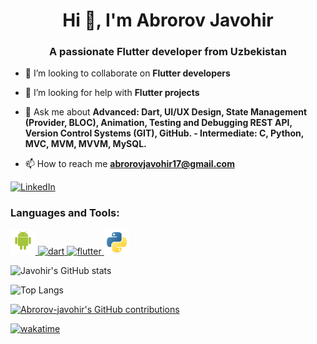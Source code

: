 <h1 align="center">Hi 👋, I'm Abrorov Javohir</h1>
<h3 align="center">A passionate Flutter developer from Uzbekistan</h3>

- 👯 I’m looking to collaborate on **Flutter developers**

- 🤝 I’m looking for help with **Flutter projects**

- 💬 Ask me about **Advanced: Dart, UI/UX Design, State Management (Provider, BLOC), Animation, Testing and Debugging REST API, Version Control Systems (GIT), GitHub. - Intermediate: C, Python, MVC, MVM, MVVM, MySQL.**

- 📫 How to reach me **abrorovjavohir17@gmail.com**

[![LinkedIn](https://img.shields.io/badge/LinkedIn-0077B5?style=for-the-badge&logo=linkedin&logoColor=white)](https://www.linkedin.com/in/javohir-abrorov-253a112b7/)



<h3 align="left">Languages and Tools:</h3>
<p align="left"> <a href="https://developer.android.com" target="_blank" rel="noreferrer"> <img src="https://raw.githubusercontent.com/devicons/devicon/master/icons/android/android-original-wordmark.svg" alt="android" width="40" height="40"/> </a> <a href="https://dart.dev" target="_blank" rel="noreferrer"> <img src="https://www.vectorlogo.zone/logos/dartlang/dartlang-icon.svg" alt="dart" width="40" height="40"/> </a> <a href="https://flutter.dev" target="_blank" rel="noreferrer"> <img src="https://www.vectorlogo.zone/logos/flutterio/flutterio-icon.svg" alt="flutter" width="40" height="40"/> </a> <a href="https://www.python.org" target="_blank" rel="noreferrer"> <img src="https://raw.githubusercontent.com/devicons/devicon/master/icons/python/python-original.svg" alt="python" width="40" height="40"/> </a> </p>









![Javohir's GitHub stats](https://github-readme-stats.vercel.app/api?username=Abrorov-javohir&show_icons=true&theme=dracula)


![Top Langs](https://github-readme-stats.vercel.app/api/top-langs/?username=Abrorov-javohir&hide_progress=true)


[![Abrorov-javohir's GitHub contributions](https://github-readme-streak-stats.herokuapp.com/?user=Abrorov-javohir&theme=dracula)]((https://github-readme-streak-stats.herokuapp.com/?user=Abrorov-javohir&theme=dracula))




[![wakatime](https://wakatime.com/badge/user/a22d037f-37f3-42fb-aa8d-e43994fe0816.svg)](https://wakatime.com/@a22d037f-37f3-42fb-aa8d-e43994fe0816)
